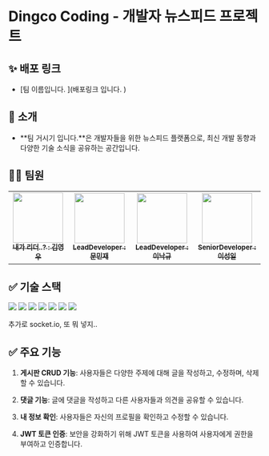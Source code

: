 # Dingco Coding - 개발자 뉴스피드 프로젝트

## ✨ 배포 링크

- [팀 이름입니다. ](배포링크 입니다. )

## 👋 소개

- **팀 거시기 입니다.**은 개발자들을 위한 뉴스피드 플랫폼으로, 최신 개발 동향과 다양한 기술 소식을 공유하는 공간입니다.

## 👩‍💻 팀원

<table>
  <tbody>
    <tr>
      <td align="center"><a href="https://github.com/YoungOops"><img src="https://avatars.githubusercontent.com/u/143402260?v=4" width="100px;" alt=""/><br /><sub><b> 내가 리더..? : 김영우 </b></sub></a><br /></td>
      <td align="center"><a href="https://github.com/MinJae-Mun"><img src="https://avatars.githubusercontent.com/u/80499417?v=4" width="100px;" alt=""/><br /><sub><b> LeadDeveloper : 문민재 </b></sub></a><br /></td>
      <td align="center"><a href="https://github.com/LeeNakKyu"><img src="https://avatars.githubusercontent.com/u/73208951?v=4" width="100px;" alt=""/><br /><sub><b> LeadDeveloper : 이낙규 </b></sub></a><br /></td>
      <td align="center"><a href="https://github.com/modolee"><img src="https://avatars.githubusercontent.com/u/34900418?v=4" width="100px;" alt=""/><br /><sub><b> SeniorDeveloper : 이성일 </b></sub></a><br /></td>
    </tr>
  </tbody>
</table>

## ✅ 기술 스택

<img  src="https://img.shields.io/badge/node.js-339933?style=for-the-badge&logo=Node.js&logoColor=white">

<img  src="https://img.shields.io/badge/express-000000?style=for-the-badge&logo=express&logoColor=white">

<img  src="https://img.shields.io/badge/git-F05032?style=for-the-badge&logo=git&logoColor=white">

<img  src="https://img.shields.io/badge/github-181717?style=for-the-badge&logo=github&logoColor=white">

<img  src="https://img.shields.io/badge/amazonrds-527FFF?style=for-the-badge&logo=amazonrds&logoColor=white">

<img  src="https://img.shields.io/badge/mysql-4479A1?style=for-the-badge&logo=mysql&logoColor=white">

<img  src="https://img.shields.io/badge/prisma-2D3748?style=for-the-badge&logo=prisma&logoColor=white">

추가로 socket.io, 또 뭐 넣지..

## ✅ 주요 기능

1. **게시판 CRUD 기능**: 사용자들은 다양한 주제에 대해 글을 작성하고, 수정하며, 삭제할 수 있습니다.

2. **댓글 기능**: 글에 댓글을 작성하고 다른 사용자들과 의견을 공유할 수 있습니다.

3. **내 정보 확인**: 사용자들은 자신의 프로필을 확인하고 수정할 수 있습니다.

4. **JWT 토큰 인증**: 보안을 강화하기 위해 JWT 토큰을 사용하여 사용자에게 권한을 부여하고 인증합니다.
